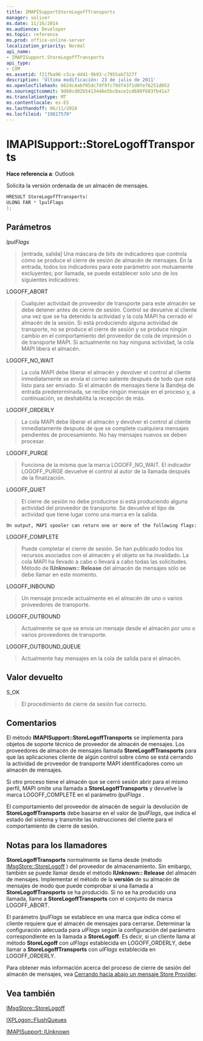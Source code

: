 ```yaml
---
title: IMAPISupportStoreLogoffTransports
manager: soliver
ms.date: 11/16/2014
ms.audience: Developer
ms.topic: reference
ms.prod: office-online-server
localization_priority: Normal
api_name:
- IMAPISupport.StoreLogoffTransports
api_type:
- COM
ms.assetid: f21fba96-c5ca-4d41-9b93-c7955ab7327f
description: 'Última modificación: 23 de julio de 2011'
ms.openlocfilehash: 6624c4abf05dc7df9fc79df43f1d0fe76251d052
ms.sourcegitcommit: 9d60cd82b5413446e5bc8ace2cd689f683fb41a7
ms.translationtype: MT
ms.contentlocale: es-ES
ms.lasthandoff: 06/11/2018
ms.locfileid: "19817570"
---
```

# <a name="imapisupportstorelogofftransports"></a>IMAPISupport::StoreLogoffTransports

  
  
**Hace referencia a**: Outlook 
  
Solicita la versión ordenada de un almacén de mensajes.
  
```cpp
HRESULT StoreLogoffTransports(
ULONG FAR * lpulFlags
);
```

## <a name="parameters"></a>Parámetros

 _lpulFlags_
  
> [entrada, salida] Una máscara de bits de indicadores que controla cómo se produce el cierre de sesión de almacén de mensajes. En la entrada, todos los indicadores para este parámetro son mutuamente excluyentes; por llamada, se puede establecer solo uno de los siguientes indicadores:
    
LOGOFF_ABORT 
  
> Cualquier actividad de proveedor de transporte para este almacén se debe detener antes de cierre de sesión. Control se devuelve al cliente una vez que se ha detenido la actividad y la cola MAPI ha cerrado el almacén de la sesión. Si está produciendo alguna actividad de transporte, no se produce el cierre de sesión y se produce ningún cambio en el comportamiento del proveedor de cola de impresión o de transporte MAPI. Si actualmente no hay ninguna actividad, la cola MAPI libera el almacén. 
    
LOGOFF_NO_WAIT 
  
> La cola MAPI debe liberar el almacén y devolver el control al cliente inmediatamente se envía el correo saliente después de todo que está listo para ser enviado. Si el almacén de mensajes tiene la Bandeja de entrada predeterminada, se recibe ningún mensaje en el proceso y, a continuación, se deshabilita la recepción de más. 
    
LOGOFF_ORDERLY 
  
> La cola MAPI debe liberar el almacén y devolver el control al cliente inmediatamente después de que se complete cualquiera mensajes pendientes de procesamiento. No hay mensajes nuevos se deben procesar. 
    
LOGOFF_PURGE 
  
> Funciona de la misma que la marca LOGOFF_NO_WAIT. El indicador LOGOFF_PURGE devuelve el control al autor de la llamada después de la finalización. 
    
LOGOFF_QUIET 
  
> El cierre de sesión no debe producirse si está produciendo alguna actividad del proveedor de transporte. Se devuelve el tipo de actividad que tiene lugar como una marca en la salida.
    
    On output, MAPI spooler can return one or more of the following flags:
    
LOGOFF_COMPLETE 
  
> Puede completar el cierre de sesión. Se han publicado todos los recursos asociados con el almacén y el objeto se ha invalidado. La cola MAPI ha llevado a cabo o llevará a cabo todas las solicitudes. Método de **IUnknown:: Release** del almacén de mensajes sólo se debe llamar en este momento. 
    
LOGOFF_INBOUND 
  
> Un mensaje procede actualmente en el almacén de uno o varios proveedores de transporte. 
    
LOGOFF_OUTBOUND 
  
> Actualmente se que se envía un mensaje desde el almacén por uno o varios proveedores de transporte. 
    
LOGOFF_OUTBOUND_QUEUE 
  
> Actualmente hay mensajes en la cola de salida para el almacén.
    
## <a name="return-value"></a>Valor devuelto

S_OK 
  
> El procedimiento de cierre de sesión fue correcto.
    
## <a name="remarks"></a>Comentarios

El método **IMAPISupport::StoreLogoffTransports** se implementa para objetos de soporte técnico de proveedor de almacén de mensajes. Los proveedores de almacén de mensajes llamada **StoreLogoffTransports** para que las aplicaciones cliente de algún control sobre cómo se está cerrando la actividad de proveedor de transporte MAPI identificadores como un almacén de mensajes. 
  
Si otro proceso tiene el almacén que se cerró sesión abrir para el mismo perfil, MAPI omite una llamada a **StoreLogoffTransports** y devuelve la marca LOGOFF_COMPLETE en el parámetro _lpulFlags_ . 
  
El comportamiento del proveedor de almacén de seguir la devolución de **StoreLogoffTransports** debe basarse en el valor de _lpulFlags_, que indica el estado del sistema y transmite las instrucciones del cliente para el comportamiento de cierre de sesión. 
  
## <a name="notes-to-callers"></a>Notas para los llamadores

 **StoreLogoffTransports** normalmente se llama desde (método [IMsgStore::StoreLogoff](imsgstore-storelogoff.md) ) del proveedor de almacenamiento. Sin embargo, también se puede llamar desde el método **IUnknown:: Release** del almacén de mensajes. Implementar el método de la **versión** de su almacén de mensajes de modo que puede comprobar si una llamada a **StoreLogoffTransports** se ha producido. Si no se ha producido una llamada, llame a **StoreLogoffTransports** con el conjunto de marca LOGOFF_ABORT. 
  
El parámetro _lpulFlags_ se establece en una marca que indica cómo el cliente requiere que el almacén de mensajes para cerrarse. Determinar la configuración adecuada para _ulFlags_ según la configuración del parámetro correspondiente en la llamada a **StoreLogoff**. Es decir, si un cliente llama al método **StoreLogoff** con _ulFlags_ establecida en LOGOFF_ORDERLY, debe llamar a **StoreLogoffTransports** con _ulFlags_ establecida en LOGOFF_ORDERLY. 
  
Para obtener más información acerca del proceso de cierre de sesión del almacén de mensajes, vea [Cerrando hacia abajo un mensaje Store Provider](shutting-down-a-message-store-provider.md).
  
## <a name="see-also"></a>Vea también



[IMsgStore::StoreLogoff](imsgstore-storelogoff.md)
  
[IXPLogon::FlushQueues](ixplogon-flushqueues.md)
  
[IMAPISupport: IUnknown](imapisupportiunknown.md)


